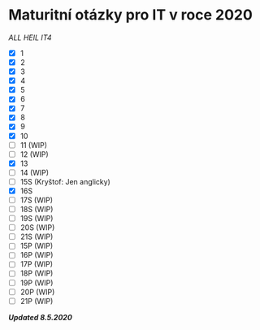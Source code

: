 # Maturitní otázky pro IT v roce 2020

*ALL HEIL IT4*

- [x] 1
- [x] 2 
- [x] 3 
- [x] 4 
- [x] 5 
- [x] 6
- [x] 7
- [x] 8
- [x] 9
- [x] 10
- [ ] 11 (WIP)
- [ ] 12 (WIP)
- [x] 13
- [ ] 14 (WIP)
- [ ] 15S (Kryštof: Jen anglicky)
- [x] 16S
- [ ] 17S (WIP)
- [ ] 18S (WIP)
- [ ] 19S (WIP)
- [ ] 20S (WIP)
- [ ] 21S (WIP)
- [ ] 15P (WIP)
- [ ] 16P (WIP)
- [ ] 17P (WIP)
- [ ] 18P (WIP)
- [ ] 19P (WIP)
- [ ] 20P (WIP)
- [ ] 21P (WIP)

***Updated 8.5.2020***
